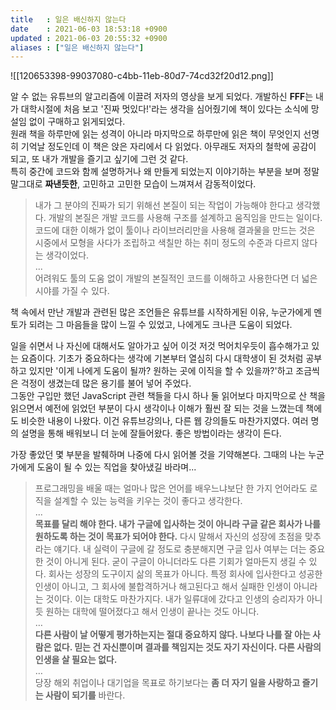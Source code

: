 ```yaml
---
title   : 일은 배신하지 않는다
date    : 2021-06-03 18:53:18 +0900
updated : 2021-06-03 20:55:32 +0900
aliases : ["일은 배신하지 않는다"]
---  
```

![[120653398-99037080-c4bb-11eb-80d7-74cd32f20d12.png]]

알 수 없는 유튜브의 알고리즘에 이끌려 저자의 영상을 보게 되었다. 개발하신 **FFF**는 내가 대학시절에 처음 보고 '진짜 멋있다!'라는 생각을 심어줬기에 책이 있다는 소식에 망설임 없이 구매하고 읽게되었다.  
원래 책을 하루만에 읽는 성격이 아니라 마지막으로 하루만에 읽은 책이 무엇인지 선명히 기억날 정도인데 이 책은 앉은 자리에서 다 읽었다. 아무래도 저자의 철학에 공감이 되고, 또 내가 개발을 즐기고 싶기에 그런 것 같다.   
특히 중간에 코드와 함께 설명하거나 왜 만들게 되었는지 이야기하는 부분을 보며 정말 말그대로 **짜낸듯한**, 고민하고 고민한 모습이 느껴져서 감동적이었다.   
> 내가 그 분야의 진짜가 되기 위해선 본질이 되는 작업이 가능해야 한다고 생각했다. 개발의 본질은 개발 코드를 사용해 구조를 설계하고 움직임을 만드는 일이다. 코드에 대한 이해가 없이 툴이나 라이브러리만을 사용해 결과물을 만드는 것은 시중에서 모형을 사다가 조립하고 색칠만 하는 취미 정도의 수준과 다르지 않다는 생각이었다.   
> ...  
> 어려워도 툴의 도움 없이 개발의 본질적인 코드를 이해하고 사용한다면 더 넓은 시야를 가질 수 있다.   

책 속에서 만난 개발과 관련된 많은 조언들은 유튜브를 시작하게된 이유, 누군가에게 멘토가 되려는 그 마음들을 많이 느낄 수 있었고, 나에게도 크나큰 도움이 되었다. 

일을 쉬면서 나 자신에 대해서도 알아가고 싶어 이것 저것 먹어치우듯이 흡수해가고 있는 요즘이다. 기초가 중요하다는 생각에 기본부터 열심히 다시 대학생이 된 것처럼 공부하고 있지만 '이게 나에게 도움이 될까? 원하는 곳에 이직을 할 수 있을까?'하고 조금씩은 걱정이 생겼는데 많은 용기를 불어 넣어 주었다.  
그동안 구입만 했던 JavaScript 관련 책들을 다시 하나 둘 읽어보다 마지막으로 산 책을 읽으면서 예전에 읽었던 부분이 다시 생각이나 이해가 훨씬 잘 되는 것을 느꼈는데 책에도 비슷한 내용이 나왔다. 이건 유튜브강의나, 다른 웹 강의들도 마찬가지였다. 여러 명의 설명을 통해 배워보니 더 눈에 잘들어왔다. 좋은 방법이라는 생각이 든다.  
  
가장 좋았던 몇 부분을 발췌하며 나중에 다시 읽어볼 것을 기약해본다. 그때의 나는 누군가에게 도움이 될 수 있는 직업을 찾아냈길 바라며...  
> 프로그래밍을 배울 때는 얼마나 많은 언어를 배우느냐보단 한 가지 언어라도 로직을 설계할 수 있는 능력을 키우는 것이 좋다고 생각한다.    
...  
> **목표를 달리 해야 한다. 내가 구글에 입사하는 것이 아니라 구글 같은 회사가 나를 원하도록 하는 것이 목표가 되어야 한다.** 다시 말해서 자신의 성장에 초점을 맞추라는 얘기다. 내 실력이 구글에 갈 정도로 충분해지면 구글 입사 여부는 더는 중요한 것이 아니게 된다. 굳이 구글이 아니더라도 다른 기회가 얼마든지 생길 수 있다. 회사는 성장의 도구이지 삶의 목표가 아니다. 특정 회사에 입사한다고 성공한 인생이 아니고, 그 회사에 불합격하거나 해고된다고 해서 실패한 인생이 아니라는 것이다. 이는 대학도 마찬가지다. 내가 일류대에 갔다고 인생의 승리자가 아니듯 원하는 대학에 떨어졌다고 해서 인생이 끝나는 것도 아니다.   
…   
**다른 사람이 날 어떻게 평가하는지는 절대 중요하지 않다. 나보다 나를 잘 아는 사람은 없다. 믿는 건 자신뿐이며 결과를 책임지는 것도 자기 자신이다. 다른 사람의 인생을 살 필요는 없다.**   
…   
당장 해외 취업이나 대기업을 목표로 하기보다는 **좀 더 자기 일을 사랑하고 즐기는 사람이 되기를** 바란다. 
